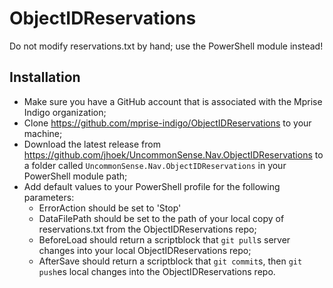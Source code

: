 # ObjectIDReservations

Do not modify reservations.txt by hand; use the PowerShell module instead!

## Installation
- Make sure you have a GitHub account that is associated with the Mprise Indigo organization;
- Clone https://github.com/mprise-indigo/ObjectIDReservations to your machine;
- Download the latest release from https://github.com/jhoek/UncommonSense.Nav.ObjectIDReservations to a folder called `UncommonSense.Nav.ObjectIDReservations` in your PowerShell module path;
- Add default values to your PowerShell profile for the following parameters:
  - ErrorAction should be set to 'Stop'
  - DataFilePath should be set to the path of your local copy of reservations.txt from the ObjectIDReservations repo;
  - BeforeLoad should return a scriptblock that `git pull`s server changes into your local ObjectIDReservations repo;
  - AfterSave should return a scriptblock that `git commit`s, then `git push`es local changes into the ObjectIDReservations repo.
